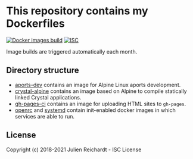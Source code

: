 # This repository contains my Dockerfiles

[![Docker images build](https://github.com/j8r/dockerfiles/actions/workflows/build.yml/badge.svg)](https://github.com/j8r/dockerfiles/actions/workflows/build.yml)
[![ISC](https://img.shields.io/badge/License-ISC-blue.svg?style=flat-square)](https://en.wikipedia.org/wiki/ISC_license)

Image builds are triggered automatically each month.

## Directory structure

- [aports-dev](./aports-dev) contains an image for Alpine Linux aports development.
- [crystal-alpine](./crystal-alpine) contains an image based on Alpine to compile statically linked Crystal applications.
- [gh-pages-ci](.//gh-pages-ci) contains an image for uploading HTML sites to `gh-pages`.
- [openrc](./openrc) and [systemd](./systemd) contain init-enabled docker images in which services are able to run.

## License

Copyright (c) 2018-2021 Julien Reichardt - ISC License
